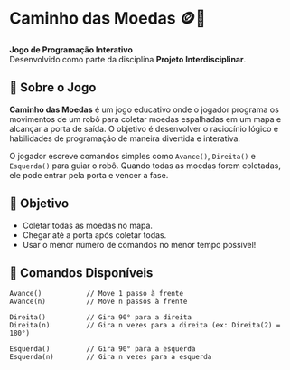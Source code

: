 # Caminho das Moedas 🪙🤖

**Jogo de Programação Interativo**  
Desenvolvido como parte da disciplina **Projeto Interdisciplinar**.

## 🧠 Sobre o Jogo

**Caminho das Moedas** é um jogo educativo onde o jogador programa os movimentos de um robô para coletar moedas espalhadas em um mapa e alcançar a porta de saída. O objetivo é desenvolver o raciocínio lógico e habilidades de programação de maneira divertida e interativa.

O jogador escreve comandos simples como `Avance()`, `Direita()` e `Esquerda()` para guiar o robô. Quando todas as moedas forem coletadas, ele pode entrar pela porta e vencer a fase.

## 🎯 Objetivo

- Coletar todas as moedas no mapa.
- Chegar até a porta após coletar todas.
- Usar o menor número de comandos no menor tempo possível!

## 🧾 Comandos Disponíveis

```plaintext
Avance()           // Move 1 passo à frente
Avance(n)          // Move n passos à frente

Direita()          // Gira 90° para a direita
Direita(n)         // Gira n vezes para a direita (ex: Direita(2) = 180°)

Esquerda()         // Gira 90° para a esquerda
Esquerda(n)        // Gira n vezes para a esquerda
